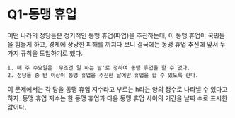 # Q1-동맹 휴업

어떤 나라의 정당들은 정기적인 동맹 휴업(파업)을 추진하는데, 이 동맹 휴업이 국민들을 힘들게 하고, 경제에 상당한 피해를 끼치다
보니 결국에는 동맹 휴업 추진에 앞서 두 가지 규칙을 도입하기로 했다.

	1. 매 주 수요일은 '무조건 일 하는 날'로 정하여 동맹 휴업을 할 수 없다. 
	2. 정당들 중 반 이상이 동맹 휴업을 추진한 날에만 휴업을 할 수 있도록 한다.

이 문제에서는 각 당을 동맹 휴업 지수라고 부르는 h라는 양의 정수로 나타낼 수 있다고 하자. 동맹 휴업 지수는 한 동맹 휴업과 다음
동맹 휴업 사이의 기간을 날짜 수로 표시한 값이다. 
